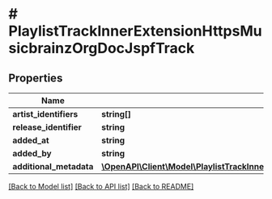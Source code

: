 # # PlaylistTrackInnerExtensionHttpsMusicbrainzOrgDocJspfTrack

## Properties

Name | Type | Description | Notes
------------ | ------------- | ------------- | -------------
**artist_identifiers** | **string[]** |  | [optional]
**release_identifier** | **string** |  | [optional]
**added_at** | **string** |  | [optional]
**added_by** | **string** |  | [optional]
**additional_metadata** | [**\OpenAPI\Client\Model\PlaylistTrackInnerExtensionHttpsMusicbrainzOrgDocJspfTrackAdditionalMetadata**](PlaylistTrackInnerExtensionHttpsMusicbrainzOrgDocJspfTrackAdditionalMetadata.md) |  | [optional]

[[Back to Model list]](../../README.md#models) [[Back to API list]](../../README.md#endpoints) [[Back to README]](../../README.md)
